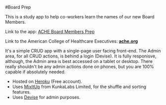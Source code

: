 #Board Prep

This is a study app to help co-workers learn the names of our new Board Members.

Link to the app: [ACHE Board Members Prep](http://boardprep.herokuapp.com/)

Link to the American College of Healthcare Executives: [**ache.org**](http://www.ache.org)

It's a simple CRUD app with a single-page user facing front-end. The Admin area, for all CRUD actions, is behind a login (Devise).  It is fully responisve, although, the Admin area is best accessed on a tablet or desktop. There really shouldn't be any admin actions done on phones, but you are 100% capable if absolutely needed.

* Hosted on [Heroku](https://www.heroku.com/) (Free account). 
* Uses [MixItUp](https://mixitup.kunkalabs.com) from KunkaLabs Limited, for the shuffle and sorting features.
* Uses [Devise](https://github.com/plataformatec/devise) for admin purposes. 


